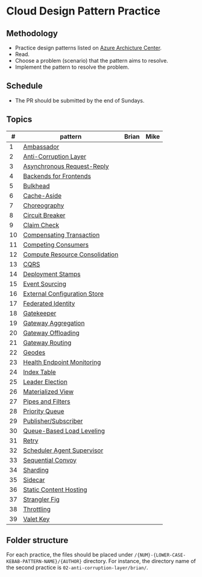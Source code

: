 # Cloud Design Pattern Practice

## Methodology

- Practice design patterns listed on [Azure Archicture Center](https://learn.microsoft.com/en-us/azure/architecture/patterns/).
- Read.
- Choose a problem (scenario) that the pattern aims to resolve.
- Implement the pattern to resolve the problem.

## Schedule

- The PR should be submitted by the end of Sundays.

## Topics

| #   | pattern                                                                                                                        | Brian | Mike |
| --- | ------------------------------------------------------------------------------------------------------------------------------ | ----- | ---- |
| 1   | [Ambassador](https://learn.microsoft.com/en-us/azure/architecture/patterns/ambassador)                                         |       |      |
| 2   | [Anti-Corruption Layer](https://learn.microsoft.com/en-us/azure/architecture/patterns/anti-corruption-layer)                   |       |      |
| 3   | [Asynchronous Request-Reply](https://learn.microsoft.com/en-us/azure/architecture/patterns/async-request-reply)                |       |      |
| 4   | [Backends for Frontends](https://learn.microsoft.com/en-us/azure/architecture/patterns/backends-for-frontends)                 |       |      |
| 5   | [Bulkhead](https://learn.microsoft.com/en-us/azure/architecture/patterns/bulkhead)                                             |       |      |
| 6   | [Cache-Aside](https://learn.microsoft.com/en-us/azure/architecture/patterns/cache-aside)                                       |       |      |
| 7   | [Choreography](https://learn.microsoft.com/en-us/azure/architecture/patterns/choreography)                                     |       |      |
| 8   | [Circuit Breaker](https://learn.microsoft.com/en-us/azure/architecture/patterns/circuit-breaker)                               |       |      |
| 9   | [Claim Check](https://learn.microsoft.com/en-us/azure/architecture/patterns/claim-check)                                       |       |      |
| 10  | [Compensating Transaction](https://learn.microsoft.com/en-us/azure/architecture/patterns/compensating-transaction)             |       |      |
| 11  | [Competing Consumers](https://learn.microsoft.com/en-us/azure/architecture/patterns/competing-consumers)                       |       |      |
| 12  | [Compute Resource Consolidation](https://learn.microsoft.com/en-us/azure/architecture/patterns/compute-resource-consolidation) |       |      |
| 13  | [CQRS](https://learn.microsoft.com/en-us/azure/architecture/patterns/cqrs)                                                     |       |      |
| 14  | [Deployment Stamps](https://learn.microsoft.com/en-us/azure/architecture/patterns/deployment-stamp)                            |       |      |
| 15  | [Event Sourcing](https://learn.microsoft.com/en-us/azure/architecture/patterns/event-sourcing)                                 |       |      |
| 16  | [External Configuration Store](https://learn.microsoft.com/en-us/azure/architecture/patterns/external-configuration-store)     |       |      |
| 17  | [Federated Identity](https://learn.microsoft.com/en-us/azure/architecture/patterns/federated-identity)                         |       |      |
| 18  | [Gatekeeper](https://learn.microsoft.com/en-us/azure/architecture/patterns/gatekeeper)                                         |       |      |
| 19  | [Gateway Aggregation](https://learn.microsoft.com/en-us/azure/architecture/patterns/gateway-aggregation)                       |       |      |
| 20  | [Gateway Offloading](https://learn.microsoft.com/en-us/azure/architecture/patterns/gateway-offloading)                         |       |      |
| 21  | [Gateway Routing](https://learn.microsoft.com/en-us/azure/architecture/patterns/gateway-routing)                               |       |      |
| 22  | [Geodes](https://learn.microsoft.com/en-us/azure/architecture/patterns/geodes)                                                 |       |      |
| 23  | [Health Endpoint Monitoring](https://learn.microsoft.com/en-us/azure/architecture/patterns/health-endpoint-monitoring)         |       |      |
| 24  | [Index Table](https://learn.microsoft.com/en-us/azure/architecture/patterns/index-table)                                       |       |      |
| 25  | [Leader Election](https://learn.microsoft.com/en-us/azure/architecture/patterns/leader-election)                               |       |      |
| 26  | [Materialized View](https://learn.microsoft.com/en-us/azure/architecture/patterns/materialized-view)                           |       |      |
| 27  | [Pipes and Filters](https://learn.microsoft.com/en-us/azure/architecture/patterns/pipes-and-filters)                           |       |      |
| 28  | [Priority Queue](https://learn.microsoft.com/en-us/azure/architecture/patterns/priority-queue)                                 |       |      |
| 29  | [Publisher/Subscriber](https://learn.microsoft.com/en-us/azure/architecture/patterns/publisher-subscriber)                     |       |      |
| 30  | [Queue-Based Load Leveling](https://learn.microsoft.com/en-us/azure/architecture/patterns/queue-based-load-leveling)           |       |      |
| 31  | [Retry](https://learn.microsoft.com/en-us/azure/architecture/patterns/retry)                                                   |       |      |
| 32  | [Scheduler Agent Supervisor](https://learn.microsoft.com/en-us/azure/architecture/patterns/scheduler-agent-supervisor)         |       |      |
| 33  | [Sequential Convoy](https://learn.microsoft.com/en-us/azure/architecture/patterns/sequential-convoy)                           |       |      |
| 34  | [Sharding](https://learn.microsoft.com/en-us/azure/architecture/patterns/sharding)                                             |       |      |
| 35  | [Sidecar](https://learn.microsoft.com/en-us/azure/architecture/patterns/sidecar)                                               |       |      |
| 36  | [Static Content Hosting](https://learn.microsoft.com/en-us/azure/architecture/patterns/static-content-hosting)                 |       |      |
| 37  | [Strangler Fig](https://learn.microsoft.com/en-us/azure/architecture/patterns/strangler-fig)                                   |       |      |
| 38  | [Throttling](https://learn.microsoft.com/en-us/azure/architecture/patterns/throttling)                                         |       |      |
| 39  | [Valet Key](https://learn.microsoft.com/en-us/azure/architecture/patterns/valet-key)                                           |       |      |

## Folder structure

For each practice, the files should be placed under `/{NUM}-{LOWER-CASE-KEBAB-PATTERN-NAME}/{AUTHOR}` directory. For instance, the directory name of the second practice is `02-anti-corruption-layer/brian/`.
